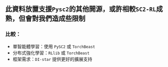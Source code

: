 ## 此資料放置支援`Pysc2`的其他開源，或許相較`SC2-RL`成熟，但會對我們造成些限制

### 比較：
* 單智能體學習：使用 `PySC2` 或 `TorchBeast`
* 分布式強化學習：`RLlib` 或 `TorchBeast`
* 框架需求：`DI-star` 提供更好的擴展支持
